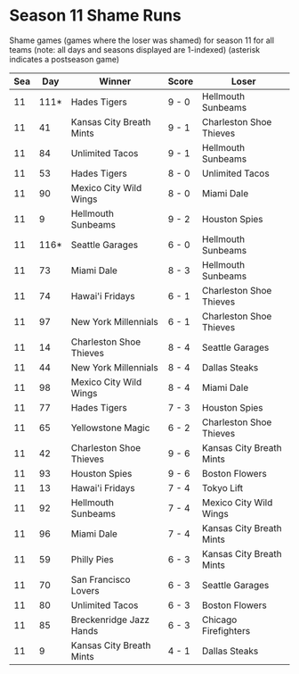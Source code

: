 # Season 11 Shame Runs



Shame games (games where the loser was shamed) for season 11 for all teams (note: all days and seasons displayed are 1-indexed) (asterisk indicates a postseason game)


| Sea | Day | Winner | Score | Loser | 
| ------ |------ |------ |------ |------ |
| 11 | 111* | Hades Tigers | 9 - 0 | Hellmouth Sunbeams | 
| 11 | 41 | Kansas City Breath Mints | 9 - 1 | Charleston Shoe Thieves | 
| 11 | 84 | Unlimited Tacos | 9 - 1 | Hellmouth Sunbeams | 
| 11 | 53 | Hades Tigers | 8 - 0 | Unlimited Tacos | 
| 11 | 90 | Mexico City Wild Wings | 8 - 0 | Miami Dale | 
| 11 | 9 | Hellmouth Sunbeams | 9 - 2 | Houston Spies | 
| 11 | 116* | Seattle Garages | 6 - 0 | Hellmouth Sunbeams | 
| 11 | 73 | Miami Dale | 8 - 3 | Hellmouth Sunbeams | 
| 11 | 74 | Hawai'i Fridays | 6 - 1 | Charleston Shoe Thieves | 
| 11 | 97 | New York Millennials | 6 - 1 | Charleston Shoe Thieves | 
| 11 | 14 | Charleston Shoe Thieves | 8 - 4 | Seattle Garages | 
| 11 | 44 | New York Millennials | 8 - 4 | Dallas Steaks | 
| 11 | 98 | Mexico City Wild Wings | 8 - 4 | Miami Dale | 
| 11 | 77 | Hades Tigers | 7 - 3 | Houston Spies | 
| 11 | 65 | Yellowstone Magic | 6 - 2 | Charleston Shoe Thieves | 
| 11 | 42 | Charleston Shoe Thieves | 9 - 6 | Kansas City Breath Mints | 
| 11 | 93 | Houston Spies | 9 - 6 | Boston Flowers | 
| 11 | 13 | Hawai'i Fridays | 7 - 4 | Tokyo Lift | 
| 11 | 92 | Hellmouth Sunbeams | 7 - 4 | Mexico City Wild Wings | 
| 11 | 96 | Miami Dale | 7 - 4 | Kansas City Breath Mints | 
| 11 | 59 | Philly Pies | 6 - 3 | Kansas City Breath Mints | 
| 11 | 70 | San Francisco Lovers | 6 - 3 | Seattle Garages | 
| 11 | 80 | Unlimited Tacos | 6 - 3 | Boston Flowers | 
| 11 | 85 | Breckenridge Jazz Hands | 6 - 3 | Chicago Firefighters | 
| 11 | 9 | Kansas City Breath Mints | 4 - 1 | Dallas Steaks | 


